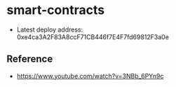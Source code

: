 # smart-contracts

- Latest deploy address: 0xe4ca3A2F83A8ccF71CB446f7E4F7fd69812F3a0e

## Reference

- https://www.youtube.com/watch?v=3NBb_6PYn9c
